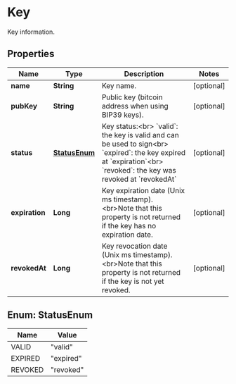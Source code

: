 

# Key

Key information.

## Properties

Name | Type | Description | Notes
------------ | ------------- | ------------- | -------------
**name** | **String** | Key name. |  [optional]
**pubKey** | **String** | Public key (bitcoin address when using BIP39 keys). |  [optional]
**status** | [**StatusEnum**](#StatusEnum) | Key status:&lt;br&gt; &#x60;valid&#x60;: the key is valid and can be used to sign&lt;br&gt; &#x60;expired&#x60;: the key expired at &#x60;expiration&#x60;&lt;br&gt; &#x60;revoked&#x60;: the key was revoked at &#x60;revokedAt&#x60;  |  [optional]
**expiration** | **Long** | Key expiration date (Unix ms timestamp). &lt;br&gt;Note that this property is not returned if the key has no expiration date.  |  [optional]
**revokedAt** | **Long** | Key revocation date (Unix ms timestamp). &lt;br&gt;Note that this property is not returned if the key is not yet revoked.  |  [optional]



## Enum: StatusEnum

Name | Value
---- | -----
VALID | &quot;valid&quot;
EXPIRED | &quot;expired&quot;
REVOKED | &quot;revoked&quot;



